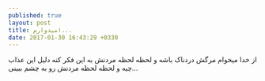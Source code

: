 ```yaml
---
published: true
layout: post
title: امیدوارم...
date: 2017-01-30 16:43:29 +0330
---
```


از خدا میخوام مرگش دردناک باشه و لحظه لحظه مردنش به این فکر کنه دلیل این عذاب چیه و لحظه لحظه مردنش رو به چشم ببینی...
